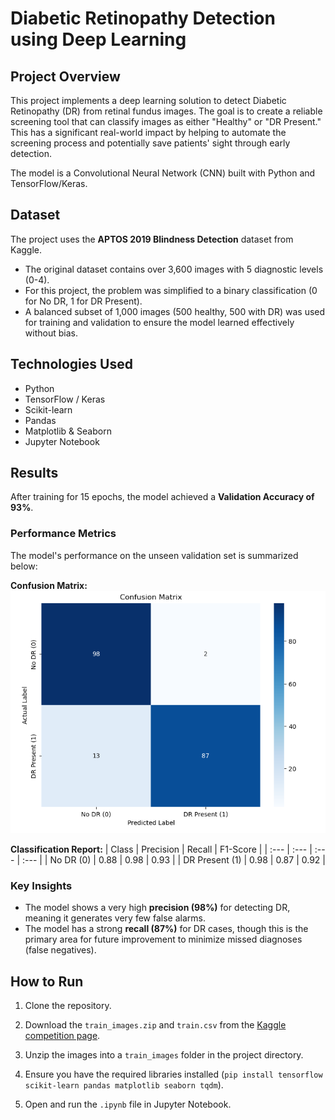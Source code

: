 # Diabetic Retinopathy Detection using Deep Learning

## Project Overview

This project implements a deep learning solution to detect Diabetic Retinopathy (DR) from retinal fundus images. The goal is to create a reliable screening tool that can classify images as either "Healthy" or "DR Present." This has a significant real-world impact by helping to automate the screening process and potentially save patients' sight through early detection.

The model is a Convolutional Neural Network (CNN) built with Python and TensorFlow/Keras.

## Dataset

The project uses the **APTOS 2019 Blindness Detection** dataset from Kaggle.
- The original dataset contains over 3,600 images with 5 diagnostic levels (0-4).
- For this project, the problem was simplified to a binary classification (0 for No DR, 1 for DR Present).
- A balanced subset of 1,000 images (500 healthy, 500 with DR) was used for training and validation to ensure the model learned effectively without bias.

## Technologies Used
- Python
- TensorFlow / Keras
- Scikit-learn
- Pandas
- Matplotlib & Seaborn
- Jupyter Notebook

## Results

After training for 15 epochs, the model achieved a **Validation Accuracy of 93%**.

### Performance Metrics

The model's performance on the unseen validation set is summarized below:

**Confusion Matrix:**
![Confusion Matrix for DR Detection](https://github.com/lijosamraju/Diabetic-Retinopathy-Project/blob/main/confusion_matrix.png?raw=true)

**Classification Report:**
| Class | Precision | Recall | F1-Score |
| :--- | :--- | :--- | :--- |
| No DR (0) | 0.88 | 0.98 | 0.93 |
| DR Present (1) | 0.98 | 0.87 | 0.92 |

### Key Insights
- The model shows a very high **precision (98%)** for detecting DR, meaning it generates very few false alarms.
- The model has a strong **recall (87%)** for DR cases, though this is the primary area for future improvement to minimize missed diagnoses (false negatives).

## How to Run

1. Clone the repository.
2. Download the `train_images.zip` and `train.csv` from the [Kaggle competition page](https://www.kaggle.com/c/aptos2019-blindness-detection/data).
3. Unzip the images into a `train_images` folder in the project directory.
4. Ensure you have the required libraries installed (`pip install tensorflow scikit-learn pandas matplotlib seaborn tqdm`).

5. Open and run the `.ipynb` file in Jupyter Notebook.

